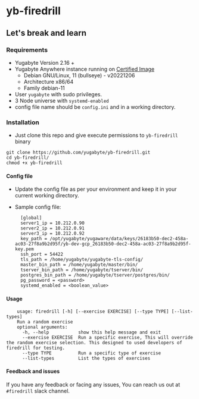 # yb-firedrill

## Let's break and learn

### Requirements

- Yugabyte Version 2.16 +
- Yugabyte Anywhere instance running on [Certified Image](https://console.cloud.google.com/compute/imagesDetail/projects/debian-cloud/global/images/debian-11-bullseye-v202212060)
    - Debian GNU/Linux, 11 (bullseye) - v20221206
    - Architecture x86/64
    - Family debian-11
- User `yugabyte` with sudo privileges.
- 3 Node universe with `systemd-enabled`
- config file name should be `config.ini` and in a working directory.

### Installation

- Just clone this repo and give execute permissions to `yb-firedrill` binary

```
git clone https://github.com/yugabyte/yb-firedrill.git
cd yb-firedrill/
chmod +x yb-firedrill
```

#### Config file

- Update the config file as per your environment and keep it in your current working directory.
- Sample config file:

        [global]
        server1_ip = 10.212.0.90
        server2_ip = 10.212.0.91
        server3_ip = 10.212.0.92
        key_path = /opt/yugabyte/yugaware/data/keys/26183b50-dec2-458a-ac03-27f8a9b2d95f/yb-dev-gcp_26183b50-dec2-458a-ac03-27f8a9b2d95f-key.pem 
        ssh_port = 54422
        tls_path = /home/yugabyte/yugabyte-tls-config/
        master_bin_path = /home/yugabyte/master/bin/
        tserver_bin_path = /home/yugabyte/tserver/bin/
        postgres_bin_path = /home/yugabyte/tserver/postgres/bin/
        pg_password = <password>
        systemd_enabled = <boolean_value>

#### Usage

        usage: firedrill [-h] [--exercise EXERCISE] [--type TYPE] [--list-types]
        Run a random exercise
        optional arguments:
          -h, --help           show this help message and exit
          --exercise EXERCISE  Run a specific exercise, This will override the random exercise selection. This designed to used developers of firedrill for testing.
          --type TYPE          Run a specific type of exercise
          --list-types         List the types of exercises


#### Feedback and issues

If you have any feedback or facing any issues, You can reach us out at `#firedrill` slack channel.
